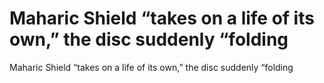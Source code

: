 # Maharic Shield “takes on a life of its own,” the disc suddenly “folding

Maharic Shield “takes on a life of its own,” the disc suddenly “folding